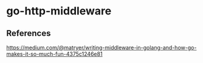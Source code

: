 # go-http-middleware

## References
https://medium.com/@matryer/writing-middleware-in-golang-and-how-go-makes-it-so-much-fun-4375c1246e81
